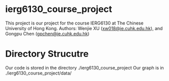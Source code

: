 # ierg6130_course_project

This project is our project for the course IERG6130 at The Chinese University of Hong Kong.
Authors: Wenjie XU (xw018@ie.cuhk.edu.hk), and Gongpu Chen (gpchen@ie.cuhk.edu.hk)

# Directory Strucutre
Our code is stored in the directory ./ierg6130_course_project 
Our graph is in ./ierg6130_course_project/data/
